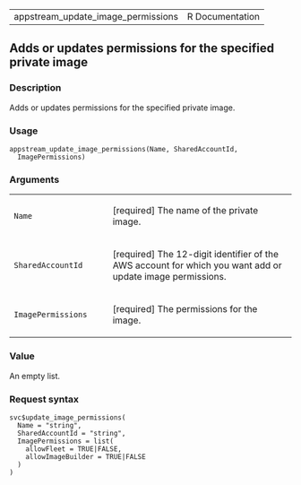 <table style="width: 100%;">
<tbody>
<tr class="odd">
<td>appstream_update_image_permissions</td>
<td style="text-align: right;">R Documentation</td>
</tr>
</tbody>
</table>

## Adds or updates permissions for the specified private image

### Description

Adds or updates permissions for the specified private image.

### Usage

    appstream_update_image_permissions(Name, SharedAccountId,
      ImagePermissions)

### Arguments

<table>
<colgroup>
<col style="width: 35%" />
<col style="width: 65%" />
</colgroup>
<tbody>
<tr class="odd">
<td><code
id="appstream_update_image_permissions_:_Name">Name</code></td>
<td><p>[required] The name of the private image.</p></td>
</tr>
<tr class="even">
<td><code
id="appstream_update_image_permissions_:_SharedAccountId">SharedAccountId</code></td>
<td><p>[required] The 12-digit identifier of the AWS account for which
you want add or update image permissions.</p></td>
</tr>
<tr class="odd">
<td><code
id="appstream_update_image_permissions_:_ImagePermissions">ImagePermissions</code></td>
<td><p>[required] The permissions for the image.</p></td>
</tr>
</tbody>
</table>

### Value

An empty list.

### Request syntax

    svc$update_image_permissions(
      Name = "string",
      SharedAccountId = "string",
      ImagePermissions = list(
        allowFleet = TRUE|FALSE,
        allowImageBuilder = TRUE|FALSE
      )
    )
